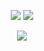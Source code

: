 <p align="center">
  <img src="https://img.shields.io/badge/build-development-yellow"</a>
  <img src="https://img.shields.io/badge/coverage-13%25-green"</a>
 </p>

<p align="center">
  <img src="https://user-images.githubusercontent.com/44236850/87053279-f8b1b700-c22b-11ea-9672-2a4736b9780b.PNG"</a>
</p>
